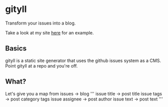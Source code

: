 # gityll
Transform your issues into a blog.

Take a look at my site <a href="http:aranlong.co.uk/contents">here</a> for an example.

## Basics
gityll is a static site generator that uses the github issues system as a CMS. Point gityll at a repo and you're off. 

## What?
Let's give you a map from issues -> blog
'''
issue title -> post title
issue tags -> post category tags
issue assignee -> post author
issue text -> post text
'''